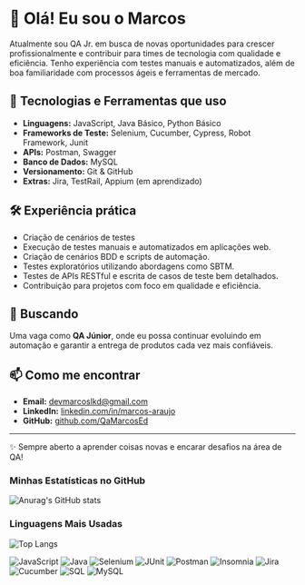 # 👋 Olá! Eu sou o Marcos

Atualmente sou QA Jr. em busca de novas oportunidades para crescer profissionalmente e contribuir para times de tecnologia com qualidade e eficiência. Tenho experiência com testes manuais e automatizados, além de boa familiaridade com processos ágeis e ferramentas de mercado.

## 🚀 Tecnologias e Ferramentas que uso

- **Linguagens:** JavaScript, Java Básico, Python Básico 
- **Frameworks de Teste:** Selenium, Cucumber, Cypress, Robot Framework, Junit
- **APIs:** Postman, Swagger
- **Banco de Dados:** MySQL
- **Versionamento:** Git & GitHub
- **Extras:** Jira, TestRail, Appium (em aprendizado)

## 🛠 Experiência prática

- Criação de cenários de testes
- Execução de testes manuais e automatizados em aplicações web.
- Criação de cenários BDD e scripts de automação.
- Testes exploratórios utilizando abordagens como SBTM.
- Testes de APIs RESTful e escrita de casos de teste bem detalhados.
- Contribuição para projetos com foco em qualidade e eficiência.

## 🎯 Buscando

Uma vaga como **QA Júnior**, onde eu possa continuar evoluindo em automação e garantir a entrega de produtos cada vez mais confiáveis.

## 📫 Como me encontrar

- **Email:** devmarcoslkd@gmail.com
- **LinkedIn:** [linkedin.com/in/marcos-araujo](https://linkedin.com/in/marcos-araujo)
- **GitHub:** [github.com/QaMarcosEd](https://github.com/QaMarcosEd)

---

✨ Sempre aberto a aprender coisas novas e encarar desafios na área de QA!

### Minhas Estatísticas no GitHub

![Anurag's GitHub stats](https://github-readme-stats.vercel.app/api?username=QaMarcosEd&show_icons=true&theme=radical)

### Linguagens Mais Usadas

![Top Langs](https://github-readme-stats.vercel.app/api/top-langs/?username=QaMarcosEd&layout=compact&theme=radical)



![JavaScript](https://img.shields.io/badge/JavaScript-F7DF1E?style=for-the-badge&logo=javascript&logoColor=black)
![Java](https://img.shields.io/badge/Java-ED8B00?style=for-the-badge&logo=java&logoColor=white)
![Selenium](https://img.shields.io/badge/Selenium-43B02A?style=for-the-badge&logo=selenium&logoColor=white)
![JUnit](https://img.shields.io/badge/JUnit-25A162?style=for-the-badge&logo=junit5&logoColor=white)
![Postman](https://img.shields.io/badge/Postman-FF6C37?style=for-the-badge&logo=postman&logoColor=white)
![Insomnia](https://img.shields.io/badge/Insomnia-4000BF?style=for-the-badge&logo=insomnia&logoColor=white)
![Jira](https://img.shields.io/badge/Jira-0052CC?style=for-the-badge&logo=jira&logoColor=white)
![Cucumber](https://img.shields.io/badge/Cucumber-23D96C?style=for-the-badge&logo=cucumber&logoColor=white)
![SQL](https://img.shields.io/badge/SQL-4479A1?style=for-the-badge&logo=postgresql&logoColor=white)
![MySQL](https://img.shields.io/badge/MySQL-4479A1?style=for-the-badge&logo=mysql&logoColor=white)
